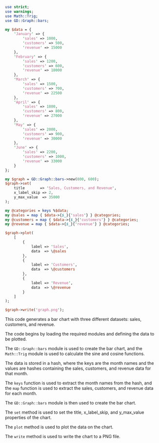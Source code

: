 ```perl
use strict;
use warnings;
use Math::Trig;
use GD::Graph::bars;

my $data = {
    'January' => {
        'sales' => 1000,
        'customers' => 500,
        'revenue' => 15000
    },
    'February' => {
        'sales' => 1200,
        'customers' => 600,
        'revenue' => 18000
    },
    'March' => {
        'sales' => 1500,
        'customers' => 700,
        'revenue' => 22500
    },
    'April' => {
        'sales' => 1800,
        'customers' => 800,
        'revenue' => 27000
    },
    'May' => {
        'sales' => 2000,
        'customers' => 900,
        'revenue' => 30000
    },
    'June' => {
        'sales' => 2200,
        'customers' => 1000,
        'revenue' => 33000
    }
};

my $graph = GD::Graph::bars->new(800, 600);
$graph->set(
    title       => 'Sales, Customers, and Revenue',
    x_label_skip => 2,
    y_max_value  => 35000
);

my @categories = keys %$data;
my @sales = map { $data->{$_}{'sales'} } @categories;
my @customers = map { $data->{$_}{'customers'} } @categories;
my @revenue = map { $data->{$_}{'revenue'} } @categories;

$graph->plot(
    [
        {
            label => 'Sales',
            data  => \@sales
        },
        {
            label => 'Customers',
            data  => \@customers
        },
        {
            label => 'Revenue',
            data  => \@revenue
        }
    ]
);

$graph->write('graph.png');
```

This code generates a bar chart with three different datasets: sales, customers, and revenue. 

The code begins by loading the required modules and defining the data to be plotted. 

The `GD::Graph::bars` module is used to create the bar chart, and the `Math::Trig` module is used to calculate the sine and cosine functions. 

The data is stored in a hash, where the keys are the month names and the values are hashes containing the sales, customers, and revenue data for that month. 

The `keys` function is used to extract the month names from the hash, and the `map` function is used to extract the sales, customers, and revenue data for each month. 

The `GD::Graph::bars` module is then used to create the bar chart. 

The `set` method is used to set the title, x_label_skip, and y_max_value properties of the chart. 

The `plot` method is used to plot the data on the chart. 

The `write` method is used to write the chart to a PNG file.